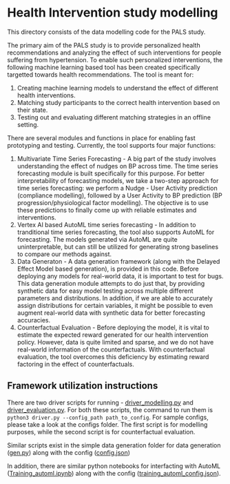 # Health Intervention study modelling
This directory consists of the data modelling code for the PALS study. 

The primary aim of the PALS study is to provide personalized health recommendations and analyzing the effect of such interventions for people suffering from hypertension. To enable such personalized interventions, the following machine learning based tool has been created specifically targetted towards health recommendations. The tool is meant for:

1. Creating machine learning models to understand the effect of different health interventions.
2. Matching study participants to the correct health intervention based on their state.
3. Testing out and evaluating different matching strategies in an offline setting.

There are several modules and functions in place for enabling fast prototyping and testing. Currently, the tool supports four major functions:
1. Multivariate Time Series Forecasting - A big part of the study involves understanding the effect of nudges on BP across time. The time series forecasting module is built specifically for this purpose. For better interpretability of forecasting models, we take a two-step approach for time series forecasting: we perform a Nudge - User Activity prediction (compliance modelling), followed by a User Activity to BP prediction (BP progression/physiological factor modelling). The objective is to use these predictions to finally come up with reliable estimates and interventions.
2. Vertex AI based AutoML time series forecasting - In addition to tranditional time series forecasting, the tool also supports AutoML for forecasting. The models generated via AutoML are quite uninterpretable, but can still be utilized for generating strong baselines to compare our methods against. 
3. Data Generaton - A data generation framework (along with the Delayed Effect Model based generation), is provided in this code. Before deploying any models for real-world data, it is important to test for bugs. This data generation module attempts to do just that, by providing synthetic data for easy model testing across multiple different parameters and distributions. In addition, if we are able to accurately assign distributions for certain variables, it might be possible to even augment real-world data with synthetic data for better forecasting accuracies.
4. Counterfactual Evaluation - Before deploying the model, it is vital to estimate the expected reward generated for our health intervention policy. However, data is quite limited and sparse, and we do not have real-world information of the counterfactuals. With counterfactual evaluation, the tool overcomes this deficiency by estimating reward factoring in the effect of counterfactuals.

## Framework utilization instructions
There are two driver scripts for running - [driver_modelling.py](driver_modelling.py) and [driver_evaluation.py](driver_evaluation.py). For both these scripts, the command to run them is ``python3 driver.py --config_path path_to_config``. For sample configs, please take a look at the configs folder. The first script is for modelling purposes, while the second script is for counterfactual evaluation.

Similar scripts exist in the simple data generation folder for data generation ([gen.py](simple_data_generation/gen.py)) along with the config ([config.json](simple_data_generation/config.json))

In addition, there are similar python notebooks for interfacting with AutoML ([Training_automl.ipynb](notebooks/Training_automl.ipynb)) along with the config ([training_automl_config.json](notebooks/training_automl_config.json)).